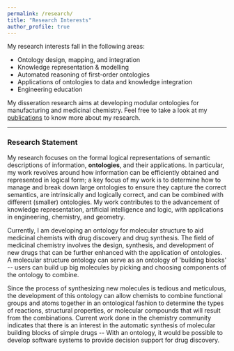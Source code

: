 ```yaml
---
permalink: /research/
title: "Research Interests"
author_profile: true
---
```


My research interests fall in the following areas:
* Ontology design, mapping, and integration
* Knowledge representation & modelling
* Automated reasoning of first-order ontologies
* Applications of ontologies to data and knowledge integration
* Engineering education


My disseration research aims at developing modular ontologies for manufacturing and medicinal chemistry. Feel free to take a look at my [publications](publications/) to know more about my research.

---------
### Research Statement

My research focuses on the formal logical representations of semantic descriptions of information, **ontologies**, and their applications.  In particular, my work revolves around how information can be efficiently obtained and represented in logical form; a key focus of my work is to determine how to manage and break down large ontologies to ensure they capture the correct semantics, are intrinsically and logically correct, and can be combined with different (smaller) ontologies.  My work contributes to the advancement of knowledge representation, artificial intelligence and logic, with applications in engineering, chemistry, and geometry.  

Currently, I am developing an ontology for molecular structure to aid medicinal chemists with drug discovery and drug synthesis.  The field of medicinal chemistry involves the design, synthesis, and development of new drugs that can be further enhanced with the application of ontologies.
A molecular structure ontology can serve as an ontology of 'building blocks' -- users can build up big molecules by picking and choosing components of the ontology to combine.  

Since the process of synthesizing new molecules is tedious and meticulous, the development of this ontology can allow chemists to combine functional groups and atoms together in an ontological fashion to determine the types of reactions, structural properties, or molecular compounds that will result from the combinations.  Current work done in the chemistry community indicates that there is an interest in the automatic synthesis of molecular building blocks of simple drugs -- 
With an ontology, it would be possible to develop software systems to provide decision support for drug discovery.